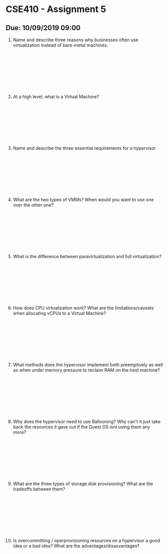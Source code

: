 # CSE410 - Assignment 5
## Due: 10/09/2019 09:00

1. Name and describe three reasons why businesses often use virtualization
   instead of bare-metal machines.
<br>
<br>
<br>
<br>
<br>
<br>
<br>

2. At a high level, what is a Virtual Machine?
<br>
<br>
<br>
<br>
<br>
<br>
<br>

3. Name and describe the three essential requirements for a hypervisor
<br>
<br>
<br>
<br>
<br>
<br>
<br>

4. What are the two types of VMMs? When would you want to use one over the other
   one?
<br>
<br>
<br>
<br>
<br>
<br>
<br>

5. What is the difference between paravirtualization and full virtualization?
<br>
<br>
<br>
<br>
<br>
<br>
<br>

6. How does CPU virtualization work? What are the limitations/caveats when
   allocating vCPUs to a Virtual Machine?
<br>
<br>
<br>
<br>
<br>
<br>
<br>

7. What methods does the hypervisor implement both preemptively as well as when
   under memory pressure to reclaim RAM on the host machine?
<br>
<br>
<br>
<br>
<br>
<br>
<br>

8. Why does the hypervisor need to use Ballooning? Why can't it just take back
   the resources it gave out if the Guest OS isnt using them any more?
<br>
<br>
<br>
<br>
<br>
<br>
<br>

9. What are the three types of storage disk provisioning? What are the tradeoffs
   between them?
<br>
<br>
<br>
<br>
<br>
<br>
<br>

10. Is overcommitting / operprovisioning resources on a hypervisor a good idea or
   a bad idea? What are the advantages/disasvantages?
<br>
<br>
<br>
<br>
<br>
<br>
<br>